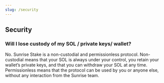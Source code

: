 ```yaml
---
slug: /security
---
```


## Security

### Will I lose custody of my SOL / private keys/ wallet?
No. Sunrise Stake is a non-custodial and permissionless protocol.
Non-custodial means that your SOL is always under your control, you retain your wallet’s private keys, and that you can withdraw your SOL at any time.
Permissionless means that the protocol can be used by you or anyone else, without any interaction from the Sunrise team.
